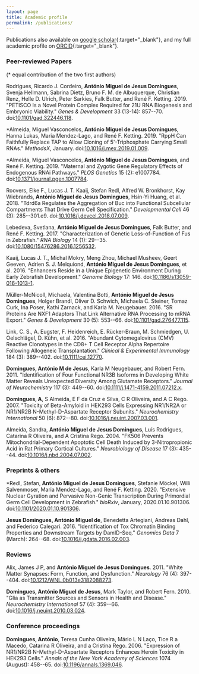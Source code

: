 ```yaml
---
layout: page
title: Academic profile
permalink: /publications/
---
```


Publications also available on [google scholar](https://scholar.google.de/citations?hl=en&user=kLh2_CIAAAAJ){:target="_blank"}, and my full academic profile on [ORCID](https://orcid.org/0000-0002-1803-1863){:target="_blank"}.



### Peer-reviewed Papers
(* equal contribution of the two first authors)

Rodrigues, Ricardo J. Cordeiro, __António Miguel de Jesus Domingues__,
Svenja Hellmann, Sabrina Dietz, Bruno F. M. de Albuquerque, Christian Renz, Helle D. Ulrich, Peter Sarkies, Falk Butter, and René F. Ketting. 2019. "PETISCO Is a Novel Protein Complex Required for 21U RNA Biogenesis and Embryonic Viability." *Genes & Development* 33 (13-14): 857--70.
doi:[10.1101/gad.322446.118](https://doi.org/10.1101/gad.322446.118).

\*Almeida, Miguel Vasconcelos, __António Miguel de Jesus Domingues__, Hanna
Lukas, Maria Mendez-Lago, and René F. Ketting. 2019. "RppH Can
Faithfully Replace TAP to Allow Cloning of 5'-Triphosphate Carrying
Small RNAs." *MethodsX*, January.
doi:[10.1016/j.mex.2019.01.009](https://doi.org/10.1016/j.mex.2019.01.009).

\*Almeida, Miguel Vasconcelos, __António Miguel de Jesus Domingues__, and René
F. Ketting. 2019. "Maternal and Zygotic Gene Regulatory Effects of
Endogenous RNAi Pathways." *PLOS Genetics* 15 (2): e1007784.
doi:[10.1371/journal.pgen.1007784](https://doi.org/10.1371/journal.pgen.1007784).

Roovers, Elke F., Lucas J. T. Kaaij, Stefan Redl, Alfred W. Bronkhorst,
Kay Wiebrands, __António Miguel de Jesus Domingues__, Hsin-Yi Huang, et al. 2018. "Tdrd6a Regulates the Aggregation of Buc into Functional Subcellular Compartments That Drive Germ Cell Specification." *Developmental Cell* 46 (3): 285--301.e9. doi:[10.1016/j.devcel.2018.07.009](https://doi.org/10.1016/j.devcel.2018.07.009).

Lebedeva, Svetlana, __António Miguel de Jesus Domingues__, Falk Butter, and
René F. Ketting. 2017. "Characterization of Genetic Loss-of-Function of
Fus in Zebrafish." *RNA Biology* 14 (1): 29--35.
doi:[10.1080/15476286.2016.1256532](https://doi.org/10.1080/15476286.2016.1256532).

Kaaij, Lucas J. T., Michal Mokry, Meng Zhou, Michael Musheev, Geert
Geeven, Adrien S. J. Melquiond, __António Miguel de Jesus Domingues__, et
al. 2016. "Enhancers Reside in a Unique Epigenetic Environment During
Early Zebrafish Development." *Genome Biology* 17: 146.
doi:[10.1186/s13059-016-1013-1](https://doi.org/10.1186/s13059-016-1013-1).

Müller-McNicoll, Michaela, Valentina Botti, __António Miguel de Jesus Domingues__, Holger Brandl, Oliver D. Schwich, Michaela C. Steiner, Tomaz
Curk, Ina Poser, Kathi Zarnack, and Karla M. Neugebauer. 2016. "SR
Proteins Are NXF1 Adaptors That Link Alternative RNA Processing to mRNA
Export." *Genes & Development* 30 (5): 553--66.
doi:[10.1101/gad.276477.115](https://doi.org/10.1101/gad.276477.115).

Link, C. S., A. Eugster, F. Heidenreich, E. Rücker‐Braun, M. Schmiedgen,
U. Oelschlägel, D. Kühn, et al. 2016. "Abundant Cytomegalovirus (CMV)
Reactive Clonotypes in the CD8+ T Cell Receptor Alpha Repertoire
Following Allogeneic Transplantation." *Clinical & Experimental
Immunology* 184 (3): 389--402.
doi:[10.1111/cei.12770](https://doi.org/10.1111/cei.12770).

__Domingues, António M de Jesus__, Karla M Neugebauer, and Robert Fern. 2011. "Identification of Four Functional NR3B Isoforms in Developing White Matter Reveals Unexpected Diversity Among Glutamate Receptors." *Journal of Neurochemistry* 117 (3): 449--60.
doi:[10.1111/j.1471-4159.2011.07212.x](https://doi.org/10.1111/j.1471-4159.2011.07212.x).

__Domingues, A__, S Almeida, E F da Cruz e Silva, C R Oliveira, and A C
Rego. 2007. "Toxicity of Beta-Amyloid in HEK293 Cells Expressing
NR1/NR2A or NR1/NR2B N-Methyl-D-Aspartate Receptor Subunits."
*Neurochemistry International* 50 (6): 872--80.
doi:[10.1016/j.neuint.2007.03.001](https://doi.org/10.1016/j.neuint.2007.03.001).

Almeida, Sandra, __António Miguel de Jesus Domingues__, Luís Rodrigues,
Catarina R Oliveira, and A Cristina Rego. 2004. "FK506 Prevents
Mitochondrial-Dependent Apoptotic Cell Death Induced by 3-Nitropropionic
Acid in Rat Primary Cortical Cultures." *Neurobiology of Disease* 17
(3): 435--44.
doi:[10.1016/j.nbd.2004.07.002](https://doi.org/10.1016/j.nbd.2004.07.002).


### Preprints & others

\*Redl, Stefan, __António Miguel de Jesus Domingues__, Stefanie Möckel, Willi
Salvenmoser, Maria Mendez-Lago, and René F. Ketting. 2020. "Extensive
Nuclear Gyration and Pervasive Non-Genic Transcription During Primordial
Germ Cell Development in Zebrafish." *bioRxiv*, January, 2020.01.10.901306.
doi:[10.1101/2020.01.10.901306](https://doi.org/10.1101/2020.01.10.901306).

__Jesus Domingues, António Miguel de__, Benedetta Artegiani, Andreas Dahl,
and Federico Calegari. 2016. "Identification of Tox Chromatin Binding
Properties and Downstream Targets by DamID-Seq." *Genomics Data* 7
(March): 264--68.
doi:[10.1016/j.gdata.2016.02.003](https://doi.org/10.1016/j.gdata.2016.02.003).


### Reviews

Alix, James J P, and __António Miguel de Jesus Domingues__. 2011. "White
Matter Synapses: Form, Function, and Dysfunction." *Neurology* 76 (4):
397--404.
doi:[10.1212/WNL.0b013e3182088273](https://doi.org/10.1212/WNL.0b013e3182088273).

__Domingues, António Miguel de Jesus__, Mark Taylor, and Robert Fern. 2010. "Glia as Transmitter Sources and Sensors in Health and Disease." *Neurochemistry International* 57 (4): 359--66.
doi:[10.1016/j.neuint.2010.03.024](https://doi.org/10.1016/j.neuint.2010.03.024).

### Conference proceedings

__Domingues, António__, Teresa Cunha Oliveira, Mário L N Laço, Tice R a
Macedo, Catarina R Oliveira, and a Cristina Rego. 2006. "Expression of
NR1/NR2B N-Methyl-D-Aspartate Receptors Enhances Heroin Toxicity in
HEK293 Cells." *Annals of the New York Academy of Sciences* 1074
(August): 458--65.
doi:[10.1196/annals.1369.046](https://doi.org/10.1196/annals.1369.046).










